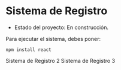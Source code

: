 <h1>Sistema de Registro</h1>

- Estado del proyecto: En construcción.

Para ejecutar el sistema, debes poner:

```npm install react```

Sistema de Registro 2
Sistema de Registro 3
